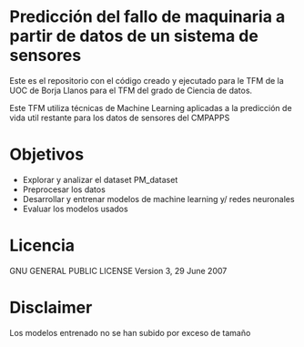 # Predicción del fallo de maquinaria a partir de datos de un sistema de sensores

Este es el repositorio con el código creado y ejecutado para le TFM de la UOC de Borja Llanos para el TFM del grado de Ciencia de datos.

Este TFM utiliza técnicas de Machine Learning aplicadas a la predicción de vida util restante para los datos de sensores del CMPAPPS

# Objetivos

-	Explorar y analizar el dataset PM_dataset 
-   Preprocesar los datos 
-	Desarrollar y entrenar modelos de machine learning y/ redes neuronales 
-	Evaluar los modelos usados 

# Licencia

GNU GENERAL PUBLIC LICENSE
Version 3, 29 June 2007

# Disclaimer
Los modelos entrenado no se han subido por exceso de tamaño